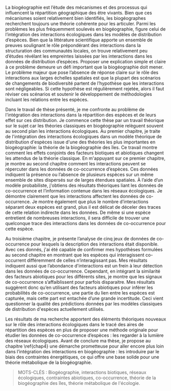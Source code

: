 La biogéographie est l’étude des mécanismes et des processus qui influencent la
répartition géographique des être vivants. Bien que ces mécanismes soient
relativement bien identifiés, les biogéographes recherchent toujours
une théorie cohérente pour les articuler. Parmi les problèmes les plus fréquemment
soulevés en biogéographie, figure celui de l’intégration des interactions écologiques
dans les modèles de distribution d’espèces. Bien que la littérature scientifique
apporte un ensemble de preuves soulignant le rôle prépondérant des interactions
dans la structuration des communautés locales, on trouve relativement peu d’études
révélant les empreintes laissées par les interactions dans les données de
distribution d’espèces. Proposer une explication simple et claire à ce problème
demeure un défi important que la biogéographie doit mener.
Le problème majeur que pose l’absence de réponse claire sur le rôle des
interactions aux larges échelles spatiales est que la plupart des scénarios
de changements de biodiversité partent de l’hypothèse que les interactions
sont négligeables. Si cette hypothèse est régulièrement rejetée, alors il faut
réviser ces scénarios et soutenir le développement de méthodologies incluant
les relations entre les espèces.

Dans le travail de thèse présenté, je me confronte au problème de l'intégration des
interactions dans la répartition des espèces et de leurs effet sur ces distribution.
Je commence cette thèse par un travail théorique sur le sujet car les théories
classiques en biogéographie relèguent souvent au second plan les interactions
écologiques. Au premier chapitre, je traite de l'intégration des interactions
écologiques dans un modèle théorique de distribution d'espèces issue d'une des
théories les plus importantes en biogéographie: la théorie de la
biogéographie des îles. Ce travail montre comment les effets conjoints
des facteurs biotiques et abiotiques changent les attendus de la théorie classique.
En m'appuyant sur ce premier chapitre, je montre au second chapitre
comment les interactions peuvent se répercuter dans les données de co-occurrence
d’espèces. Ces données indiquent la présence ou l’absence de plusieurs espèces
sur un même ensemble de sites dispersés sur de larges étendues spatiales.
À l’aide d’un modèle probabiliste, j'obtiens des résultats théoriques liant les
données de co-occurrence et l’information contenue dans les réseaux écologiques.
Je démontre clairement que les interactions affectent les données de
co-occurrence. Je montre également que plus le nombre d’interactions séparant deux
espèces est grand, plus il est délicat de déceler des traces de cette relation
indirecte dans les données. De même si une
espèce entretient de nombreuses interactions, il sera difficile de trouver une
quelconque trace des interactions dans les données de co-occurrence pour cette
espèce.

Au troisième chapitre, je présente l’analyse de cinq jeux de données de
co-occurrence pour lesquels la description des interactions était disponible.
Avec ces donnés, j'ai été capable de confirmer mes hypothèses formulées au
second chapitre en montrant que les espèces qui interagissent co-occurrent
différemment de celles n’interagissant pas. Mes résultats indiquent aussi que
l’abondance d'interactions est un frein à leur détection dans les données de
co-occurrence. Cependant, en intégrant la similarité des facteurs abiotiques
pour les différents sites, je montre que les signaux de co-occurrence
s’affaiblissent pour parfois disparaitre. Mes résultats suggèrent donc qu’en
utilisant des facteurs abiotiques pour inférer les probabilités de co-occurrence,
une partie du lien entre les espèces est capturée, mais cette part est entachée
d’une grande incertitude. Ceci vient questionner la qualité des prédictions
données par les modèles classiques de distribution d'espèces actuellement utilisés.

Les résultats de ma recherche apportent des éléments théoriques nouveaux sur le
rôle des interactions écologiques dans le tracé des aires de répartition des
espèces en plus de proposer une méthode originale pour étudier les données de
co-occurrence d’espèces&nbsp;: les regarder à la lumière des réseaux écologiques.
Avant de conclure ma thèse, je propose au chapitre \ref{chap4} une démarche
prometteuse pour aller encore plus loin dans l’intégration des interactions en
biogéographie&nbsp;: les introduire par le biais des contraintes énergétiques, ce
qui offre une base solide pour une théorie métabolique de la biogéographie.


> MOTS-CLÉS&nbsp;: Biogéographie, interactions biotiques, réseaux écologiques, contraintes abiotiques, co-occurrence,
théorie de la biogéographie des îles, théorie métabolique de l'écologie.

